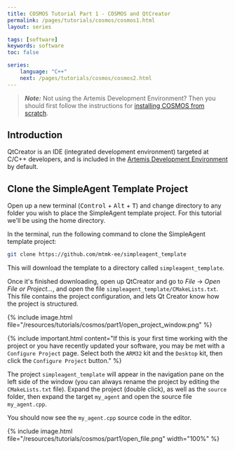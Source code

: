 ```yaml
---
title: COSMOS Tutorial Part 1 - COSMOS and QtCreator
permalink: /pages/tutorials/cosmos/cosmos1.html
layout: series

tags: [software]
keywords: software
toc: false

series:
    language: "C++"
    next: /pages/tutorials/cosmos/cosmos2.html
---
```



> **_Note:_** Not using the Artemis Development Environment? Then you should first follow the instructions for
> [installing COSMOS from scratch]({{site.folder_tutorials_from_scratch}}/cosmos-from-scratch.html).


## Introduction
QtCreator is an IDE (integrated development environment) targeted at C/C++ developers, and is included in the [Artemis Development Environment]({{site.folder_docs_other}}/development-environment.html) by default.


## Clone the SimpleAgent Template Project



Open up a new terminal (<kbd>Control</kbd> + <kbd>Alt</kbd> + <kbd>T</kbd>) and change directory to any folder you
wish to place the SimpleAgent template project. For this tutorial we'll be using the home directory.

In the terminal, run the following command to clone the SimpleAgent template project:

```bash
git clone https://github.com/mtmk-ee/simpleagent_template
```

This will download the template to a directory called `simpleagent_template`.

Once it's finished downloading, open up QtCreator and go to _File_ -> _Open File or Project..._, and open the file `simpleagent_template/CMakeLists.txt`. This file contains the project configuration, and lets Qt Creator know how
the project is structured.

{% include image.html file="/resources/tutorials/cosmos/part1/open_project_window.png" %}


{% include important.html content="If this is your first time working with the project or you have
recently updated your software, you may be met with a `Configure Project` page.
Select both the `ARM32` kit and the `Desktop` kit, then click the `Configure Project` button." %}

The project `simpleagent_template` will appear in the navigation pane on the left side of the window (you can always rename the project by editing the `CMakeLists.txt` file). Expand the project (double click), as well as the `source` folder, then expand the target `my_agent` and open the source file `my_agent.cpp`.

You should now see the `my_agent.cpp` source code in the editor.



{% include image.html file="/resources/tutorials/cosmos/part1/open_file.png" width="100%" %}

